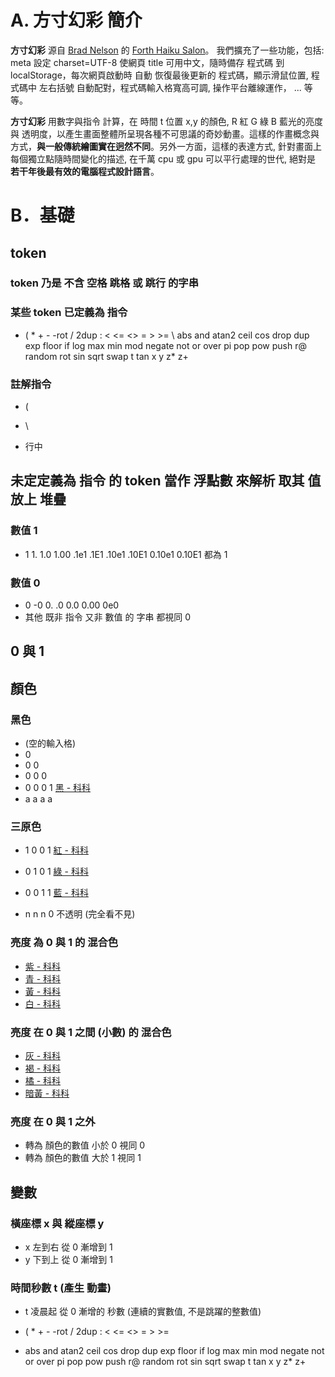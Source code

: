 # A. 方寸幻彩 簡介

**方寸幻彩** 源自 [Brad Nelson](http://bradn123.github.io/) 的 [Forth Haiku Salon](http://forthsalon.appspot.com/)。
我們擴充了一些功能，包括: meta 設定 charset=UTF-8 使網頁 title 可用中文，隨時備存 程式碼 到 localStorage，每次網頁啟動時 自動 恢復最後更新的 程式碼，顯示滑鼠位置, 程式碼中 左右括號 自動配對，程式碼輸入格寬高可調, 操作平台離線運作， ... 等等。

**方寸幻彩** 用數字與指令 計算，在 時間 t 位置 x,y 的顏色,
R 紅 G 綠 B 藍光的亮度 與 透明度，以產生畫面整體所呈現各種不可思議的奇妙動畫。這樣的作畫概念與方式，**與一般傳統繪圖實在迥然不同**。另外一方面，這樣的表達方式, 針對畫面上每個獨立點隨時間變化的描述, 在千萬 cpu 或 gpu 可以平行處理的世代, 絕對是 **若干年後最有效的電腦程式設計語言**。

# B．基礎

## token

### token 乃是 不含 空格 跳格 或 跳行 的字串

### 某些 token 已定義為 指令

* ( * + - -rot / 2dup : < <= <> = > >= \ abs and atan2 ceil cos drop dup exp floor if log max min mod negate not or over pi pop pow push r@ random rot sin sqrt swap t tan x y z* z+

### 註解指令

* (
* \

* 行中
## 未定定義為 指令 的 token 當作 浮點數 來解析 取其 值 放上 堆疊

### 數值 1

* 1 1. 1.0 1.00 .1e1 .1E1 .10e1 .10E1 0.10e1 0.10E1 都為 1

### 數值 0

* 0 -0 0. .0 0.0 0.00 0e0
* 其他 既非 指令 又非 數值 的 字串 都視同 0


## 0 與 1

## 顏色

### 黑色

* (空的輸入格)
* 0
* 0 0
* 0 0 0
* 0 0 0 1 [黑 - 科科](http://forthsalon.appspot.com/haiku-view/ahBzfmZvcnRoc2Fsb24taHJkchILEgVIYWlrdRiAgICA-rKNCQw)
* a a a a


### 三原色

* 1 0 0 1 [紅 - 科科](http://forthsalon.appspot.com/haiku-view/ahBzfmZvcnRoc2Fsb24taHJkchILEgVIYWlrdRiAgIDAtLKSCgw)
* 0 1 0 1 [綠 - 科科](http://forthsalon.appspot.com/haiku-view/ahBzfmZvcnRoc2Fsb24taHJkchILEgVIYWlrdRiAgICAz7mWCgw)
* 0 0 1 1 [藍 - 科科](http://forthsalon.appspot.com/haiku-view/ahBzfmZvcnRoc2Fsb24taHJkchILEgVIYWlrdRiAgIDAtKSDCgw)

* n n n 0 不透明 (完全看不見)

### 亮度 為 0 與 1 的 混合色

* [紫 - 科科](http://forthsalon.appspot.com/haiku-view/ahBzfmZvcnRoc2Fsb24taHJkchILEgVIYWlrdRiAgICAy46YCgw)
* [青 - 科科](http://forthsalon.appspot.com/haiku-view/ahBzfmZvcnRoc2Fsb24taHJkchILEgVIYWlrdRiAgICA-rKNCgw)
* [黃 - 科科](http://forthsalon.appspot.com/haiku-view/ahBzfmZvcnRoc2Fsb24taHJkchILEgVIYWlrdRiAgICA9aeACgw)
* [白 - 科科](http://forthsalon.appspot.com/haiku-view/ahBzfmZvcnRoc2Fsb24taHJkchILEgVIYWlrdRiAgIDA1OuNCQw)

### 亮度 在 0 與 1 之間 (小數) 的 混合色

* [灰 - 科科](http://forthsalon.appspot.com/haiku-view/ahBzfmZvcnRoc2Fsb24taHJkchILEgVIYWlrdRiAgIDA8o2bCgw)
* [褐 - 科科](http://forthsalon.appspot.com/haiku-view/ahBzfmZvcnRoc2Fsb24taHJkchILEgVIYWlrdRiAgICAnJGaCgw)
* [橘 - 科科](http://forthsalon.appspot.com/haiku-view/ahBzfmZvcnRoc2Fsb24taHJkchILEgVIYWlrdRiAgIDA1OuNCww)
* [暗黃 - 科科](http://forthsalon.appspot.com/haiku-view/ahBzfmZvcnRoc2Fsb24taHJkchILEgVIYWlrdRiAgIDA8tGKCgw)

### 亮度 在 0 與 1 之外

* 轉為 顏色的數值 小於 0 視同 0
* 轉為 顏色的數值 大於 1 視同 1

## 變數

### 橫座標 x 與 縱座標 y

* x 左到右 從 0 漸增到 1
* y 下到上 從 0 漸增到 1

### 時間秒數 t (產生 動畫)

* t 凌晨起 從 0 漸增的 秒數 (連續的實數值, 不是跳躍的整數值)

* ( * + - -rot / 2dup : < <= <> = > >=
* abs and atan2 ceil cos drop dup exp floor if log max min mod negate not or over pi pop pow push r@ random rot sin sqrt swap t tan x y z* z+




